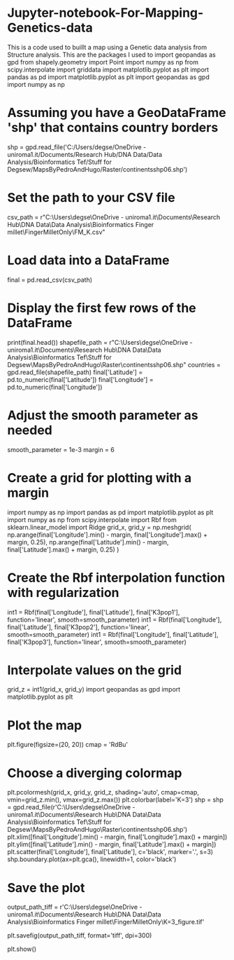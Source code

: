 # Jupyter-notebook-For-Mapping-Genetics-data
This is a code used to buillt a map using a Genetic data analysis from Structure analysis. 
This are the packages I used to 
import geopandas as gpd
from shapely.geometry import Point
import numpy as np
from scipy.interpolate import griddata
import matplotlib.pyplot as plt
import pandas as pd
import matplotlib.pyplot as plt
import geopandas as gpd
import numpy as np
# Assuming you have a GeoDataFrame 'shp' that contains country borders
shp = gpd.read_file('C:/Users/degse/OneDrive - uniroma1.it/Documents/Research Hub/DNA Data/Data Analysis/Bioinformatics Tef/Stuff for Degsew/MapsByPedroAndHugo/Raster/continentsshp06.shp')


# Set the path to your CSV file
csv_path = r"C:\Users\degse\OneDrive - uniroma1.it\Documents\Research Hub\DNA Data\Data Analysis\Bioinformatics Finger millet\FingerMilletOnly\FM_K.csv"
# Load data into a DataFrame
final = pd.read_csv(csv_path)

# Display the first few rows of the DataFrame
print(final.head())
shapefile_path = r"C:\Users\degse\OneDrive - uniroma1.it\Documents\Research Hub\DNA Data\Data Analysis\Bioinformatics Tef\Stuff for Degsew\MapsByPedroAndHugo\Raster\continentsshp06.shp"
countries = gpd.read_file(shapefile_path)
final['Latitude'] = pd.to_numeric(final['Latitude'])
final['Longitude'] = pd.to_numeric(final['Longitude'])
# Adjust the smooth parameter as needed
smooth_parameter = 1e-3
margin = 6
# Create a grid for plotting with a margin
import numpy as np
import pandas as pd
import matplotlib.pyplot as plt
import numpy as np 
from scipy.interpolate import Rbf
from sklearn.linear_model import Ridge
grid_x, grid_y = np.meshgrid(
    np.arange(final['Longitude'].min() - margin, final['Longitude'].max() + margin, 0.25),
    np.arange(final['Latitude'].min() - margin, final['Latitude'].max() + margin, 0.25)
)
# Create the Rbf interpolation function with regularization
int1 = Rbf(final['Longitude'], final['Latitude'], final['K3pop1'], function='linear', smooth=smooth_parameter)
int1 = Rbf(final['Longitude'], final['Latitude'], final['K3pop2'], function='linear', smooth=smooth_parameter)
int1 = Rbf(final['Longitude'], final['Latitude'], final['K3pop3'], function='linear', smooth=smooth_parameter)
# Interpolate values on the grid
grid_z = int1(grid_x, grid_y)
import geopandas as gpd
import matplotlib.pyplot as plt

# Plot the map
plt.figure(figsize=(20, 20))
cmap = 'RdBu' 
 # Choose a diverging colormap
plt.pcolormesh(grid_x, grid_y, grid_z, shading='auto', cmap=cmap, vmin=grid_z.min(), vmax=grid_z.max())
plt.colorbar(label='K=3')
shp = shp = gpd.read_file(r'C:\Users\degse\OneDrive - uniroma1.it\Documents\Research Hub\DNA Data\Data Analysis\Bioinformatics Tef\Stuff for Degsew\MapsByPedroAndHugo\Raster\continentsshp06.shp')
plt.xlim([final['Longitude'].min() - margin, final['Longitude'].max() + margin])
plt.ylim([final['Latitude'].min() - margin, final['Latitude'].max() + margin])
plt.scatter(final['Longitude'], final['Latitude'], c='black', marker='.', s=3)
shp.boundary.plot(ax=plt.gca(), linewidth=1, color='black')
# Save the plot
output_path_tiff = r'C:\Users\degse\OneDrive - uniroma1.it\Documents\Research Hub\DNA Data\Data Analysis\Bioinformatics Finger millet\FingerMilletOnly\K=3_figure.tif'

plt.savefig(output_path_tiff, format='tiff', dpi=300)

plt.show()
